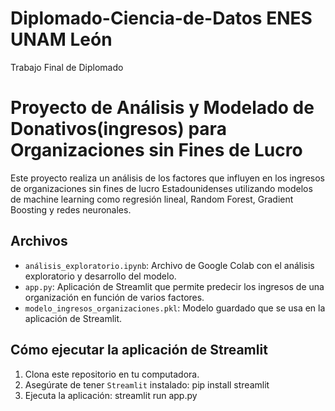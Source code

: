 # Diplomado-Ciencia-de-Datos ENES UNAM León
Trabajo Final de Diplomado 

# Proyecto de Análisis y Modelado de Donativos(ingresos) para Organizaciones sin Fines de Lucro

Este proyecto realiza un análisis de los factores que influyen en los ingresos de organizaciones sin fines de lucro Estadounidenses utilizando modelos de machine learning como regresión lineal, Random Forest, Gradient Boosting y redes neuronales. 

## Archivos

- `análisis_exploratorio.ipynb`: Archivo de Google Colab con el análisis exploratorio y desarrollo del modelo.
- `app.py`: Aplicación de Streamlit que permite predecir los ingresos de una organización en función de varios factores.
- `modelo_ingresos_organizaciones.pkl`: Modelo guardado que se usa en la aplicación de Streamlit.

## Cómo ejecutar la aplicación de Streamlit

1. Clona este repositorio en tu computadora.
2. Asegúrate de tener `Streamlit` instalado: pip install streamlit
3. Ejecuta la aplicación: streamlit run app.py

